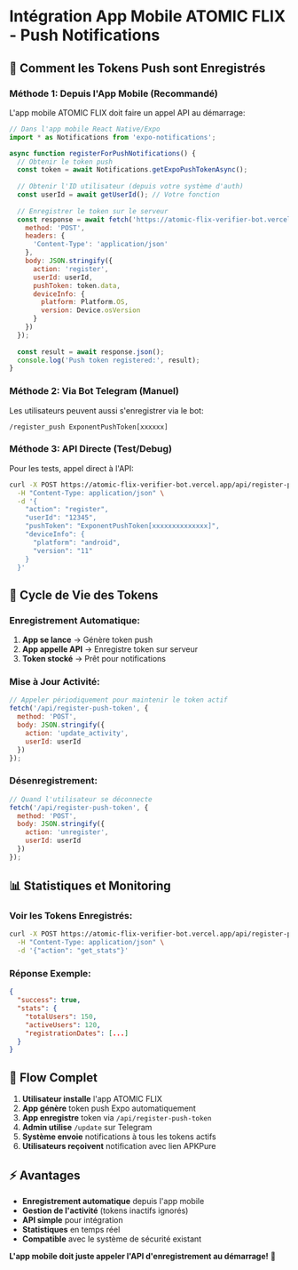 # Intégration App Mobile ATOMIC FLIX - Push Notifications

## 📱 Comment les Tokens Push sont Enregistrés

### Méthode 1: Depuis l'App Mobile (Recommandé)

L'app mobile ATOMIC FLIX doit faire un appel API au démarrage:

```javascript
// Dans l'app mobile React Native/Expo
import * as Notifications from 'expo-notifications';

async function registerForPushNotifications() {
  // Obtenir le token push
  const token = await Notifications.getExpoPushTokenAsync();
  
  // Obtenir l'ID utilisateur (depuis votre système d'auth)
  const userId = await getUserId(); // Votre fonction
  
  // Enregistrer le token sur le serveur
  const response = await fetch('https://atomic-flix-verifier-bot.vercel.app/api/register-push-token', {
    method: 'POST',
    headers: {
      'Content-Type': 'application/json'
    },
    body: JSON.stringify({
      action: 'register',
      userId: userId,
      pushToken: token.data,
      deviceInfo: {
        platform: Platform.OS,
        version: Device.osVersion
      }
    })
  });
  
  const result = await response.json();
  console.log('Push token registered:', result);
}
```

### Méthode 2: Via Bot Telegram (Manuel)

Les utilisateurs peuvent aussi s'enregistrer via le bot:

```
/register_push ExponentPushToken[xxxxxx]
```

### Méthode 3: API Directe (Test/Debug)

Pour les tests, appel direct à l'API:

```bash
curl -X POST https://atomic-flix-verifier-bot.vercel.app/api/register-push-token \
  -H "Content-Type: application/json" \
  -d '{
    "action": "register",
    "userId": "12345",
    "pushToken": "ExponentPushToken[xxxxxxxxxxxxxx]",
    "deviceInfo": {
      "platform": "android",
      "version": "11"
    }
  }'
```

## 🔄 Cycle de Vie des Tokens

### Enregistrement Automatique:
1. **App se lance** → Génère token push
2. **App appelle API** → Enregistre token sur serveur  
3. **Token stocké** → Prêt pour notifications

### Mise à Jour Activité:
```javascript
// Appeler périodiquement pour maintenir le token actif
fetch('/api/register-push-token', {
  method: 'POST',
  body: JSON.stringify({
    action: 'update_activity',
    userId: userId
  })
});
```

### Désenregistrement:
```javascript
// Quand l'utilisateur se déconnecte
fetch('/api/register-push-token', {
  method: 'POST', 
  body: JSON.stringify({
    action: 'unregister',
    userId: userId
  })
});
```

## 📊 Statistiques et Monitoring

### Voir les Tokens Enregistrés:
```bash
curl -X POST https://atomic-flix-verifier-bot.vercel.app/api/register-push-token \
  -H "Content-Type: application/json" \
  -d '{"action": "get_stats"}'
```

### Réponse Exemple:
```json
{
  "success": true,
  "stats": {
    "totalUsers": 150,
    "activeUsers": 120,
    "registrationDates": [...]
  }
}
```

## 🚀 Flow Complet

1. **Utilisateur installe** l'app ATOMIC FLIX
2. **App génère** token push Expo automatiquement
3. **App enregistre** token via `/api/register-push-token`
4. **Admin utilise** `/update` sur Telegram
5. **Système envoie** notifications à tous les tokens actifs
6. **Utilisateurs reçoivent** notification avec lien APKPure

## ⚡ Avantages

- **Enregistrement automatique** depuis l'app mobile
- **Gestion de l'activité** (tokens inactifs ignorés)
- **API simple** pour intégration
- **Statistiques** en temps réel
- **Compatible** avec le système de sécurité existant

**L'app mobile doit juste appeler l'API d'enregistrement au démarrage!** 📱